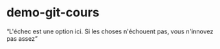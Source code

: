 # demo-git-cours

“L'échec est une option ici. Si les choses n'échouent pas, vous n'innovez pas assez”